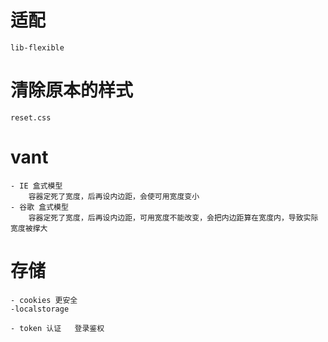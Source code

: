# 适配
    lib-flexible
    
# 清除原本的样式
    reset.css

# vant
    

    - IE 盒式模型
        容器定死了宽度，后再设内边距，会使可用宽度变小
    - 谷歌 盒式模型
        容器定死了宽度，后再设内边距，可用宽度不能改变，会把内边距算在宽度内，导致实际宽度被撑大

# 存储
    - cookies 更安全
    -localstorage 

    - token 认证   登录鉴权

# 